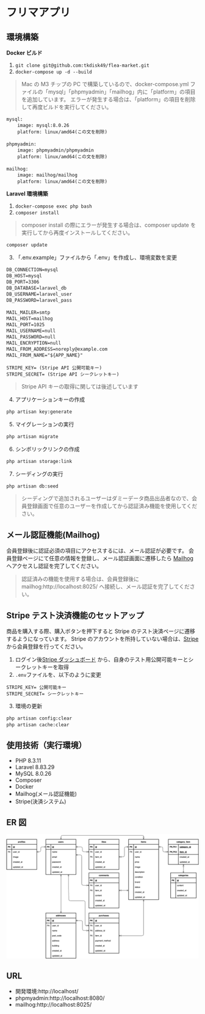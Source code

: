# フリマアプリ

## 環境構築

**Docker ビルド**

1. `git clone git@github.com:tkdisk49/flea-market.git`
2. `docker-compose up -d --build`

> Mac の M3 チップの PC で構築しているので、docker-compose.yml ファイルの「mysql」「phpmyadmin」「mailhog」内に「platform」の項目を追加しています。
> エラーが発生する場合は、「platform」の項目を削除して再度ビルドを実行してください。

```text
mysql:
    image: mysql:8.0.26
    platform: linux/amd64(この文を削除)

phpmyadmin:
    image: phpmyadmin/phpmyadmin
    platform: linux/amd64(この文を削除)

mailhog:
    image: mailhog/mailhog
    platform: linux/amd64(この文を削除)
```

**Laravel 環境構築**

1. `docker-compose exec php bash`
2. `composer install`

> composer install の際にエラーが発生する場合は、composer update を実行してから再度インストールしてください。

```bash
composer update
```

3. 「.env.example」ファイルから「.env」を作成し、環境変数を変更

```text
DB_CONNECTION=mysql
DB_HOST=mysql
DB_PORT=3306
DB_DATABASE=laravel_db
DB_USERNAME=laravel_user
DB_PASSWORD=laravel_pass

MAIL_MAILER=smtp
MAIL_HOST=mailhog
MAIL_PORT=1025
MAIL_USERNAME=null
MAIL_PASSWORD=null
MAIL_ENCRYPTION=null
MAIL_FROM_ADDRESS=noreply@example.com
MAIL_FROM_NAME="${APP_NAME}"

STRIPE_KEY= (Stripe API 公開可能キー)
STRIPE_SECRET= (Stripe API シークレットキー)
```

> Stripe API キーの取得に関しては後述しています

4. アプリケーションキーの作成

```bash
php artisan key:generate
```

5. マイグレーションの実行

```bash
php artisan migrate
```

6. シンボリックリンクの作成

```bash
php artisan storage:link
```

7. シーディングの実行

```bash
php artisan db:seed
```

> シーディングで追加されるユーザーはダミーデータ商品出品者なので、会員登録画面で任意のユーザーを作成してから認証済み機能を使用してください。

## メール認証機能(Mailhog)

会員登録後に認証必須の項目にアクセスするには、メール認証が必要です。
会員登録ページにて任意の情報を登録し、メール認証画面に遷移したら [Mailhog](http://localhost:8025/) へアクセスし認証を完了してください。

> 認証済みの機能を使用する場合は、会員登録後に mailhog:http://localhost:8025/ へ接続し、メール認証を完了してください。

## Stripe テスト決済機能のセットアップ

商品を購入する際、購入ボタンを押下すると Stripe のテスト決済ページに遷移するようになっています。
Stripe のアカウントを所持していない場合は、[Stripe](https://stripe.com/jp) から会員登録を行ってください。

1. ログイン後[Stripe ダッシュボード](https://dashboard.stripe.com/test/apikeys) から、自身のテスト用公開可能キーとシークレットキーを取得
2. `.env`ファイルを、以下のように変更

```env
STRIPE_KEY= 公開可能キー
STRIPE_SECRET= シークレットキー
```

3. 環境の更新

```bash
php artisan config:clear
php artisan cache:clear
```

## 使用技術（実行環境）

- PHP 8.3.11
- Laravel 8.83.29
- MySQL 8.0.26
- Composer
- Docker
- Mailhog(メール認証機能)
- Stripe(決済システム)

## ER 図

![alt](erd.png)

## URL

- 開発環境:http://localhost/
- phpmyadmin:http://localhost:8080/
- mailhog:http://localhost:8025/

